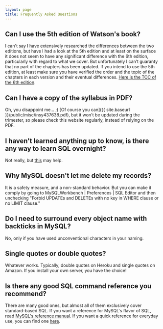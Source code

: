 ```yaml
---
layout: page
title: Frequently Asked Questions
---
```


## Can I use the 5th edition of Watson's book?

I can't say I have extensively researched the differences between the two editions, but have I had a look at the 5th edition and at least on the surface it does not seem to have any significant difference with the 6th edition, particularly with regard to what we cover. But unfortunately I can’t guaranty that no part of the chapters has been updated. If you intend to use the 5th edition, at least make sure you have verified the order and the topic of the chapters in each version and their eventual differences. [Here is the TOC of the 6th edition](http://richardtwatson.com/dm6e/Reader/contents.html).

## Can I have a copy of the syllabus in PDF?

Oh, you disappoint me... ;) [Of course you can]({{ site.baseurl }}/public/misc/insy437638.pdf), but it won't be updated during the trimester, so please check this website regularly, instead of relying on the PDF.

## I haven't learned anything up to know, is there any way to learn SQL overnight?

Not really, but [this](https://github.com/tthibo/SQL-Tutorial) may help.

## Why MySQL doesn't let me delete my records?

It is a safety measure, and a non-standard behavior. But you can make it comply by going to MySQLWorkbench | Preferences | SQL Editor and then unchecking "Forbid UPDATEs and DELETEs with no key in WHERE clause or no LIMIT clause."

## Do I need to surround every object name with backticks in MySQL?

No, only if you have used unconventional characters in your naming.

## Single quotes or double quotes?

Whatever works. Typically, double quotes on Heroku and single quotes on Amazon. If you install your own server, you have the choice!

## Is there any good SQL command reference you recommend?

There are many good ones, but almost all of them exclusively cover standard-based SQL. If you want a reference for MySQL's flavor of SQL, read [MySQL's reference manual](https://dev.mysql.com/doc/refman/5.1/en/sql-syntax.html). If you want a quick reference for everyday use, you can find one [here](http://www.1keydata.com/sql/sql.html).
